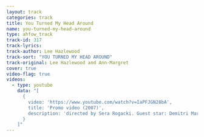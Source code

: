 ```yaml
---
layout: track
categories: track
title: You Turned My Head Around
name: you-turned-my-head-around
type: ahfow_track
track-id: 317
track-lyrics: 
track-author: Lee Hazlewood
track-sort: "YOU TURNED MY HEAD AROUND"
track-original: Lee Hazlewood and Ann-Margret
cover: true
video-flag: true
videos:
  - type: youtube
    data: "[
      { 
        video: 'https://www.youtube.com/watch?v=IaPFJGN28bA',
        title: 'Promo video (2007)',
        description: 'directed by Sera Rogacki. Guest star: Demitri Martin'
      }
    ]"
---
```

